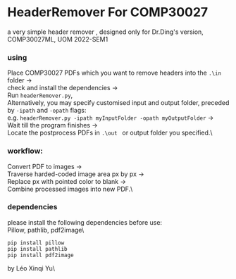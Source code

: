 # HeaderRemover For COMP30027
a very simple header remover , designed only for Dr.Ding's version, COMP30027ML, UOM 2022-SEM1

### using
Place COMP30027 PDFs which you want to remove headers into the ```.\in``` folder ->\
check and install the dependencies ->\
Run ```headerRemover.py```,\
Alternatively, you may specify customised input and output folder, preceded by ```-ipath``` and ```-opath``` flags:\
  e.g. ```headerRemover.py -ipath myInputFolder -opath myOutputFolder``` ->\
Wait till the program finishes ->\
Locate the postprocess PDFs in ```.\out ``` or output folder you specified.\

### workflow:
Convert PDF to images ->\
Traverse harded-coded image area px by px ->\
Replace px with pointed color to blank ->\
Combine processed images into new PDF.\

### dependencies
please install the following dependencies before use:\
Pillow, pathlib, pdf2image\
```
pip install pillow
pip install pathlib
pip install pdf2image
```
by Léo Xinqi Yu\
